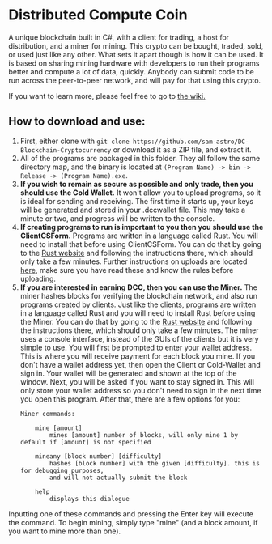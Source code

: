 # Distributed Compute Coin
A unique blockchain built in C#, with a client for trading, a host for distribution, and a miner for mining. This crypto can be bought, traded, sold, or used just like any other. What sets it apart though is how it can be used. It is based on sharing mining hardware with developers to run their programs better and compute a lot of data, quickly. Anybody can submit code to be run across the peer-to-peer network, and will pay for that using this crypto.

If you want to learn more, please feel free to go to [the wiki.](https://github.com/sam-astro/DC-Blockchain-Cryptocurrency/wiki)

## How to download and use:
1. First, either clone with `git clone https://github.com/sam-astro/DC-Blockchain-Cryptocurrency` or download it as a ZIP file, and extract it.
2. All of the programs are packaged in this folder. They all follow the same directory map, and the binary is located at `(Program Name) -> bin -> Release -> (Program Name).exe`.
3. **If you wish to remain as secure as possible and only trade, then you should use the Cold Wallet.** It won't allow you to upload programs, so it is ideal for sending and receiving. The first time it starts up, your keys will be generated and stored in your .dccwallet file. This may take a minute or two, and progress will be written to the console.
4. **If creating programs to run is important to you then you should use the ClientCSForm.** Programs are written in a language called Rust. You will need to install that before using ClientCSForm. You can do that by going to the [Rust website](https://www.rust-lang.org/tools/install) and following the instructions there, which should only take a few minutes. Further instructions on uploads are located [here](https://github.com/sam-astro/DC-Blockchain-Cryptocurrency/wiki#upload-program), make sure you have read these and know the rules before uploading.
5. **If you are interested in earning DCC, then you can use the Miner.** The miner hashes blocks for verifying the blockchain network, and also run programs created by clients. Just like the clients, programs are written in a language called Rust and you will need to install Rust before using the Miner. You can do that by going to the [Rust website](https://www.rust-lang.org/tools/install) and following the instructions there, which should only take a few minutes. The miner uses a console interface, instead of the GUIs of the clients but it is very simple to use. You will first be prompted to enter your wallet address. This is where you will receive payment for each block you mine. If you don't have a wallet address yet, then open the Client or Cold-Wallet and sign in. Your wallet will be generated and shown at the top of the window. Next, you will be asked if you want to stay signed in. This will only store your wallet address so you don't need to sign in the next time you open this program. After that, there are a few options for you:
    ```
    Miner commands:
    
        mine [amount]
            mines [amount] number of blocks, will only mine 1 by default if [amount] is not specified
            
        mineany [block number] [difficulty]
            hashes [block number] with the given [difficulty]. this is for debugging purposes,
            and will not actually submit the block
            
        help
            displays this dialogue
    ```
Inputting one of these commands and pressing the Enter key will execute the command. To begin mining, simply type "mine" (and a block amount, if you want to mine more than one).
